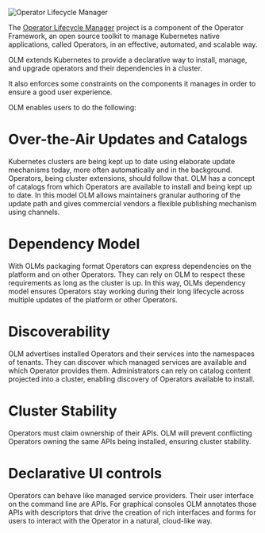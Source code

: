 ![Operator Lifecycle Manager](https://raw.githubusercontent.com/madorn/learn-katacoda/master/operatorframework/operator-lifecycle-manager/assets/images/olm-logo.png)

The [Operator Lifecycle Manager](https://github.com/operator-framework/operator-lifecycle-manager) project is a component of the Operator Framework, an open source toolkit to manage Kubernetes native applications, called Operators, in an effective, automated, and scalable way.

OLM extends Kubernetes to provide a declarative way to install, manage, and upgrade operators and their dependencies in a cluster.

It also enforces some constraints on the components it manages in order to ensure a good user experience.

OLM enables users to do the following:

# Over-the-Air Updates and Catalogs

Kubernetes clusters are being kept up to date using elaborate update mechanisms today, more often automatically and in the background. Operators, being cluster extensions, should follow that. OLM has a concept of catalogs from which Operators are available to install and being kept up to date. In this model OLM allows maintainers granular authoring of the update path and gives commercial vendors a flexible publishing mechanism using channels.

# Dependency Model

With OLMs packaging format Operators can express dependencies on the platform and on other Operators. They can rely on OLM to respect these requirements as long as the cluster is up. In this way, OLMs dependency model ensures Operators stay working during their long lifecycle across multiple updates of the platform or other Operators.

# Discoverability

OLM advertises installed Operators and their services into the namespaces of tenants. They can discover which managed services are available and which Operator provides them. Administrators can rely on catalog content projected into a cluster, enabling discovery of Operators available to install.

# Cluster Stability

Operators must claim ownership of their APIs. OLM will prevent conflicting Operators owning the same APIs being installed, ensuring cluster stability.

# Declarative UI controls

Operators can behave like managed service providers. Their user interface on the command line are APIs. For graphical consoles OLM annotates those APIs with descriptors that drive the creation of rich interfaces and forms for users to interact with the Operator in a natural, cloud-like way.